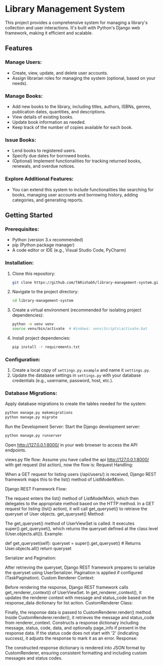 # Library Management System

This project provides a comprehensive system for managing a library's collection and user interactions. It's built with Python's Django web framework, making it efficient and scalable.

## Features

### Manage Users:
- Create, view, update, and delete user accounts.
- Assign librarian roles for managing the system (optional, based on your needs).

### Manage Books:
- Add new books to the library, including titles, authors, ISBNs, genres, publication dates, quantities, and descriptions.
- View details of existing books.
- Update book information as needed.
- Keep track of the number of copies available for each book.

### Issue Books:
- Lend books to registered users.
- Specify due dates for borrowed books.
- (Optional) Implement functionalities for tracking returned books, renewals, and overdue notices.

### Explore Additional Features:
- You can extend this system to include functionalities like searching for books, managing user accounts and borrowing history, adding categories, and generating reports.

## Getting Started

### Prerequisites:
- Python (version 3.x recommended)
- pip (Python package manager)
- A code editor or IDE (e.g., Visual Studio Code, PyCharm)

### Installation:

1. Clone this repository:
    ```bash
    git clone https://github.com/TARishabh/library-management-system.git
    ```

2. Navigate to the project directory:
    ```bash
    cd library-management-system
    ```

3. Create a virtual environment (recommended for isolating project dependencies):
    ```bash
    python -m venv venv
    source venv/bin/activate  # Windows: venv\Scripts\activate.bat
    ```

4. Install project dependencies:
    ```bash
    pip install -r requirements.txt
    ```

### Configuration:

1. Create a local copy of `settings.py.example` and name it `settings.py`.
2. Update the database settings in `settings.py` with your database credentials (e.g., username, password, host, etc.).

### Database Migrations:

Apply database migrations to create the tables needed for the system:
```bash
python manage.py makemigrations
python manage.py migrate

```

Run the Development Server:
Start the Django development server:
```bash
python manage.py runserver
```

Open http://127.0.0.1:8000/ in your web browser to access the API endpoints.


views.py file flow:
Assume you have called the api http://127.0.0.1:8000/ with get request (list action), now the flow is:
Request Handling:

When a GET request for listing users (/api/users/) is received, Django REST framework maps this to the list() method of ListModelMixin.

Django REST Framework Flow:

The request enters the list() method of ListModelMixin, which then delegates to the appropriate method based on the HTTP method.
In a GET request for listing (list() action), it will call get_queryset() to retrieve the queryset of User objects.
get_queryset() Method:

The get_queryset() method of UserViewSet is called. It executes super().get_queryset(), which returns the queryset defined at the class level (User.objects.all()). Example:

def get_queryset(self):
    queryset = super().get_queryset()  # Returns User.objects.all()
    return queryset

Serializer and Pagination:

After retrieving the queryset, Django REST framework prepares to serialize the queryset using UserSerializer.
Pagination is applied if configured (TaskPagination).
Custom Renderer Context:

Before rendering the response, Django REST framework calls get_renderer_context() of UserViewSet.
In get_renderer_context(), it updates the renderer context with message and status_code based on the response_data dictionary for list action.
CustomRenderer Class:

Finally, the response data is passed to CustomRenderer.render() method.
Inside CustomRenderer.render(), it retrieves the message and status_code from renderer_context.
Constructs a response dictionary including message, status, code, data, and optionally page_info if present in the response data.
If the status code does not start with '2' (indicating success), it adjusts the response to mark it as an error.
Response:

The constructed response dictionary is rendered into JSON format by CustomRenderer, ensuring consistent formatting and including custom messages and status codes.
